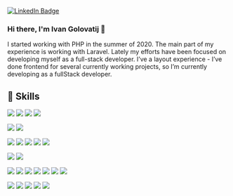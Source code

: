 
[![LinkedIn Badge](https://img.shields.io/badge/LinkedIn-Profile-informational?style=flat&logo=linkedin&logoColor=white&color=0D76A8)](https://www.linkedin.com/in/ivan-golovatij/)

### Hi there, I'm Ivan Golovatij 👋

I started working with PHP in the summer of 2020. The main part of my experience is working with Laravel. Lately my efforts have been focused on developing myself as a full-stack developer. I’ve a layout experience - I’ve done frontend for several currently working projects, so I’m currently developing as a fullStack developer.

## 💼 Skills

![](https://img.shields.io/badge/Code-PHP-informational?style=plastic&logo=PHP&logoColor=white&color=777BB4)
![](https://img.shields.io/badge/Code-Laravel-informational?style=plastic&logo=Laravel&logoColor=white&color=FF2D20)
![](https://img.shields.io/badge/Code-OOP-informational?style=plastic&logo=PHP&logoColor=white&color=777BB4)
![](https://img.shields.io/badge/DBMS-MySQL-informational?style=plastic&logo=MySQL&logoColor=white&color=4479A1)

![](https://img.shields.io/badge/Code-JavaScript-informational?style=plastic&logo=JavaScript&logoColor=white&color=F7DF1E)
![](https://img.shields.io/badge/Code-JQuery-informational?style=plastic&logo=JQuery&logoColor=white&color=0769AD)

![](https://img.shields.io/badge/Code-HTML-informational?style=plastic&logo=HTML&logoColor=white&color=E34F26)
![](https://img.shields.io/badge/Styles-CSS-informational?style=plastic&logo=CSS&logoColor=white&color=1572B6)
![](https://img.shields.io/badge/Styles-SASS-informational?style=plastic&logo=SASS&logoColor=white&color=CC6699)
![](https://img.shields.io/badge/Styles-Bootstrap-informational?style=plastic&logo=Bootstrap&logoColor=white&color=7952B3)
![](https://img.shields.io/badge/Styles-BEM-informational?style=plastic&logo=BEM&logoColor=white&color=000000)

![](https://img.shields.io/badge/VCS-Git-informational?style=plastic&logo=Git&logoColor=white&color=F05032)
![](https://img.shields.io/badge/OS-Ubuntu-informational?style=plastic&logo=Ubuntu&logoColor=white&color=E95420)

![](https://img.shields.io/badge/Tools-Docker-informational?style=plastic&logo=Docker&logoColor=white&color=2496ED)
![](https://img.shields.io/badge/Tools-Vagrant-informational?style=plastic&logo=Vagrant&logoColor=white&color=1868F2)
![](https://img.shields.io/badge/Tools-Composer-informational?style=plastic&logo=Composer&logoColor=white&color=885630)
![](https://img.shields.io/badge/Tools-Postman-informational?style=plastic&logo=Postman&logoColor=white&color=FF6C37)
![](https://img.shields.io/badge/Tools-NPM-informational?style=plastic&logo=Npm&logoColor=white&color=CB3837)
![](https://img.shields.io/badge/Tools-Webpack-informational?style=plastic&logo=Webpack&logoColor=white&color=8DD6F9)
![](https://img.shields.io/badge/Tools-Vite-informational?style=plastic&logo=Vite&logoColor=white&color=646CFF)

![](https://img.shields.io/badge/Tools-Github-informational?style=plastic&logo=Github&logoColor=white&color=181717)
![](https://img.shields.io/badge/Tools-GitLab-informational?style=plastic&logo=GitLab&logoColor=white&color=FC6D26)
![](https://img.shields.io/badge/Tools-Bitbucket-informational?style=plastic&logo=BitBucket&logoColor=white&color=0052CC)
![](https://img.shields.io/badge/Tools-Jira-informational?style=plastic&logo=Jira&logoColor=white&color=0052CC)
![](https://img.shields.io/badge/Tools-Slack-informational?style=plastic&logo=Slack&logoColor=white&color=4A154B)




<!--
**nexusRepositories/nexusRepositories** is a ✨ _special_ ✨ repository because its `README.md` (this file) appears on your GitHub profile.

Here are some ideas to get you started:

- 🔭 I’m currently working on ...
- 🌱 I’m currently learning ...
- 👯 I’m looking to collaborate on ...
- 🤔 I’m looking for help with ...
- 💬 Ask me about ...
- 📫 How to reach me: ...
- 😄 Pronouns: ...
- ⚡ Fun fact: ...
-->
